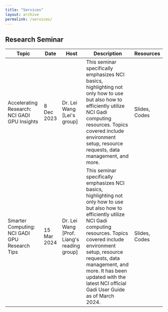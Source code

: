 ```yaml
---
title: "Services"
layout: archive
permalink: /services/
---
```


<style>
a:link, a:visited {
  text-decoration: none;
}

a:hover, a:active {
  text-decoration: underline;
}
</style>

## Research Seminar

| Topic                                                       | Date       | Host  | Description                                                                                                             | Resources                                    |
|-------------------------------------------------------------|------------|------------|---------------------------------------------------------------------------------------------------------------------|----------------------------------------------|
| Accelerating Research: NCI GADI GPU Insights | 8 Dec 2023 | Dr. Lei Wang [Lei's group]| This seminar specifically emphasizes NCI basics, highlighting not only how to use but also how to efficiently utilize NCI Gadi computing resources. Topics covered include environment setup, resource requests, data management, and more.  | [Slides](/files/gadi_instructions.pdf), [Codes](/files/supp.zip) |
| Smarter Computing: NCI GADI GPU Research Tips | 15 Mar 2024 | Dr. Lei Wang [Prof. Liang's reading group]| This seminar specifically emphasizes NCI basics, highlighting not only how to use but also how to efficiently utilize NCI Gadi computing resources. Topics covered include environment setup, resource requests, data management, and more. It has been updated with the latest NCI official Gadi User Guide as of March 2024. | [Slides](/files/gadi_user_guide.pdf), [Codes](/files/supp.zip) |


